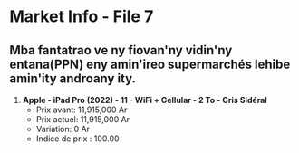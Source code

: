 # Market Info - File 7

## Mba fantatrao ve ny fiovan'ny vidin'ny entana(PPN) eny amin'ireo supermarchés lehibe amin'ity androany ity.

1. **Apple - iPad Pro (2022) - 11 - WiFi + Cellular - 2 To - Gris Sidéral**
   - Prix avant: 11,915,000 Ar
   - Prix actuel: 11,915,000 Ar
   - Variation: 0 Ar
   - Indice de prix : 100.00

